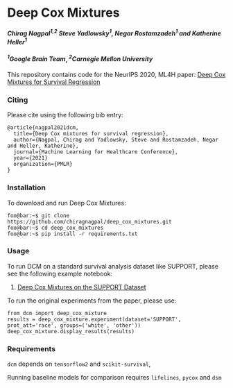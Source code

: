 # Deep Cox Mixtures
#### _Chirag Nagpal<sup>1,2</sup> Steve Yadlowsky<sup>1</sup>, Negar Rostamzadeh<sup>1</sup> and Katherine Heller<sup>1</sup>_

#### _<sup>1</sup>Google Brain Team_, _<sup>2</sup>Carnegie Mellon University_

This repository contains code for the NeurIPS 2020, ML4H paper: 
[Deep Cox Mixtures for Survival Regression](https://arxiv.org/abs/2101.06536)

### Citing

Please cite using the following bib entry:

```
@article{nagpal2021dcm,
  title={Deep Cox mixtures for survival regression},
  author={Nagpal, Chirag and Yadlowsky, Steve and Rostamzadeh, Negar and Heller, Katherine},
  journal={Machine Learning for Healthcare Conference},
  year={2021}
  organization={PMLR}
}
```



### Installation

To download and run Deep Cox Mixtures:

```console
foo@bar:~$ git clone https://github.com/chiragnagpal/deep_cox_mixtures.git
foo@bar:~$ cd deep_cox_mixtures
foo@bar:~$ pip install -r requirements.txt
```


### Usage

To run DCM on a standard survival analysis dataset like SUPPORT, please see the following
example notebook:

1. [Deep Cox Mixtures on the SUPPORT Dataset](https://nbviewer.jupyter.org/github/chiragnagpal/deep_cox_mixtures/blob/master/DCM%20on%20SUPPORT%20Dataset.ipynb)


To run the original experiments from the paper, please use: 
```
from dcm import deep_cox_mixture
results = deep_cox_mixture.experiment(dataset='SUPPORT', prot_att='race', groups=('white', 'other'))
deep_cox_mixture.display_results(results)
```
### Requirements
`dcm` depends on `tensorflow2` and `scikit-survival`, 

Running baseline models for comparison requires `lifelines`, `pycox` and `dsm`
